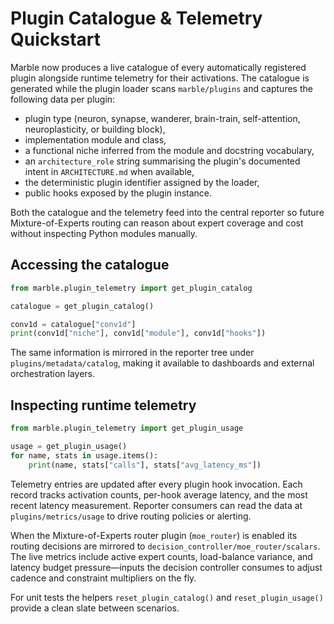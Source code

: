 # Plugin Catalogue & Telemetry Quickstart

Marble now produces a live catalogue of every automatically registered plugin
alongside runtime telemetry for their activations.  The catalogue is generated
while the plugin loader scans `marble/plugins` and captures the following data
per plugin:

- plugin type (neuron, synapse, wanderer, brain-train, self-attention,
  neuroplasticity, or building block),
- implementation module and class,
- a functional niche inferred from the module and docstring vocabulary,
- an ``architecture_role`` string summarising the plugin's documented intent in
  ``ARCHITECTURE.md`` when available,
- the deterministic plugin identifier assigned by the loader,
- public hooks exposed by the plugin instance.

Both the catalogue and the telemetry feed into the central reporter so future
Mixture-of-Experts routing can reason about expert coverage and cost without
inspecting Python modules manually.

## Accessing the catalogue

```python
from marble.plugin_telemetry import get_plugin_catalog

catalogue = get_plugin_catalog()

conv1d = catalogue["conv1d"]
print(conv1d["niche"], conv1d["module"], conv1d["hooks"])
```

The same information is mirrored in the reporter tree under
`plugins/metadata/catalog`, making it available to dashboards and external
orchestration layers.

## Inspecting runtime telemetry

```python
from marble.plugin_telemetry import get_plugin_usage

usage = get_plugin_usage()
for name, stats in usage.items():
    print(name, stats["calls"], stats["avg_latency_ms"])
```

Telemetry entries are updated after every plugin hook invocation.  Each record
tracks activation counts, per-hook average latency, and the most recent latency
measurement.  Reporter consumers can read the data at
`plugins/metrics/usage` to drive routing policies or alerting.

When the Mixture-of-Experts router plugin (`moe_router`) is enabled its routing
decisions are mirrored to `decision_controller/moe_router/scalars`.  The live
metrics include active expert counts, load-balance variance, and latency budget
pressure—inputs the decision controller consumes to adjust cadence and
constraint multipliers on the fly.

For unit tests the helpers `reset_plugin_catalog()` and `reset_plugin_usage()`
provide a clean slate between scenarios.
